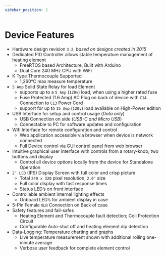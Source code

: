 ```yaml
---
sidebar_position: 2
---
```


# Device Features

- Hardware design revision `3.2`, *based on designs created in 2015*
- Dedicated PID Controller allows stable temperature management of heating element
  - FreeRTOS based Architecture, Built with Arduino
  - Dual Core 240 MHz CPU with WiFi
- K Type Thermocouple Supported
  - 1,260°C max measure temperature
- `5 Amp` Solid State Relay for load Element
  - supports up to a `5 Amp` (`120v`) load, when using a higher rated fuse
  - Fuse Protected (1.6 Amp) AC Plug on back of device with `C14` Connection to `C13` Power Cord
  - support for up to `15 Amp` (`120v`) load available on High-Power edition
- USB Interface for setup and control usage (*Data only*)
  - USB Connection on side (*USB-C and Micro USB*)
  - Connectable to PC for software updates and configuration
- Wifi Interface for remote configuration and control
  - Web application accessible via browser when device is network connected
  - Full Device control via GUI control panel from web browser
- Intuitive graphical user interface with controls from a rotary-knob, two buttons and display
  - Control all device options locally from the device for Standalone Operation
- `2″ LCD` (IPS) Display Screen with full color and crisp picture
  - Total `240 x 320` pixel resolution, `2.0″` size
  - Full color display with fast response times
  - Status LED’s on front interface
- Controllable ambient internal lighting effects
  - Onboard LED’s for ambient display in case
- 5-Pin Female `XLR` Connection on Back of case
- Safety features and fail-safes
  - Heating Element and Thermocouple fault detection; Coil Protection Circuit
  - Configurable Auto-shut off and heating element dip detection
- Data-Logging: Temperature charting and graphs
  - Live temperature measurement shown with additional rolling one-minute average
  - Verbose user feedback for complete element control
